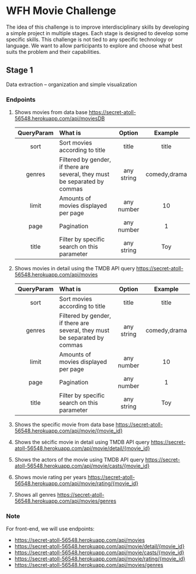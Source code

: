 # WFH Movie Challenge
The idea of this challenge is to improve interdisciplinary skills by developing a simple project in multiple stages. Each stage is designed to develop some specific skills. This challenge is not tied to any specific technology or language. We want to allow participants to explore and choose what best suits the problem and their capabilities.
## Stage 1
Data extraction – organization and simple visualization
### Endpoints
1. Shows movies from data base
  https://secret-atoll-56548.herokuapp.com/api/moviesDB
  
    | QueryParam | What is  | Option | Example |
    | :-----: | :- | :-: | :-: |
    | sort | Sort movies according to title | title | title |
    | genres | Filtered by gender, if there are several, they must be separated by commas | any string | comedy,drama |
    | limit | Amounts of movies displayed per page | any number | 10 |
    | page | Pagination | any number | 1 |
    | title | Filter by specific search on this parameter | any string | Toy |

2. Shows movies in detail using the TMDB API query
  https://secret-atoll-56548.herokuapp.com/api/movies
    
    | QueryParam | What is  | Option | Example |
    | :-----: | :- | :-: | :-: |
    | sort | Sort movies according to title | title | title |
    | genres | Filtered by gender, if there are several, they must be separated by commas | any string | comedy,drama |
    | limit | Amounts of movies displayed per page | any number | 10 |
    | page | Pagination | any number | 1 |
    | title | Filter by specific search on this parameter | any string | Toy |
    
3. Shows the specific movie from data base
  https://secret-atoll-56548.herokuapp.com/api/movie/{movie_id}

4. Shows the sécific movie in detail using TMDB API query
  https://secret-atoll-56548.herokuapp.com/api/movie/detail/{movie_id}
  
5. Shows the actors of the movie using TMDB API query
  https://secret-atoll-56548.herokuapp.com/api/movie/casts/{movie_id} 
 
6. Shows movie rating per years
  https://secret-atoll-56548.herokuapp.com/api/movie/rating/{movie_id}
  
7. Shows all genres
  https://secret-atoll-56548.herokuapp.com/api/movies/genres
  
### Note
For front-end, we will use endpoints:
- https://secret-atoll-56548.herokuapp.com/api/movies
- https://secret-atoll-56548.herokuapp.com/api/movie/detail/{movie_id}
- https://secret-atoll-56548.herokuapp.com/api/movie/casts/{movie_id}
- https://secret-atoll-56548.herokuapp.com/api/movie/rating/{movie_id}
- https://secret-atoll-56548.herokuapp.com/api/movies/genres
